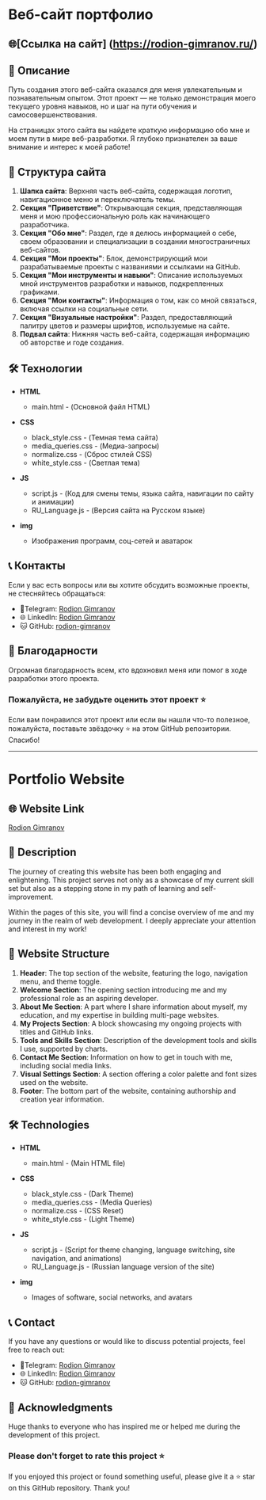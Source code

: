 # Веб-сайт портфолио

## 🌐[Ссылка на сайт] (https://rodion-gimranov.ru/)

## 📜 Описание

Путь создания этого веб-сайта оказался для меня увлекательным и познавательным опытом. Этот проект — не только демонстрация моего текущего уровня навыков, но и шаг на пути обучения и самосовершенствования.

На страницах этого сайта вы найдете краткую информацию обо мне и моем пути в мире веб-разработки. Я глубоко признателен за ваше внимание и интерес к моей работе!

## 📌 Структура сайта

1. **Шапка сайта**: Верхняя часть веб-сайта, содержащая логотип, навигационное меню и переключатель темы.
2. **Секция "Приветствие"**: Открывающая секция, представляющая меня и мою профессиональную роль как начинающего разработчика.
3. **Секция "Обо мне"**: Раздел, где я делюсь информацией о себе, своем образовании и специализации в создании многостраничных веб-сайтов.
4. **Секция "Мои проекты"**: Блок, демонстрирующий мои разрабатываемые проекты с названиями и ссылками на GitHub.
5. **Секция "Мои инструменты и навыки"**: Описание используемых мной инструментов разработки и навыков, подкрепленных графиками.
6. **Секция "Мои контакты"**: Информация о том, как со мной связаться, включая ссылки на социальные сети.
7. **Секция "Визуальные настройки"**: Раздел, предоставляющий палитру цветов и размеры шрифтов, используемые на сайте.
8. **Подвал сайта**: Нижняя часть веб-сайта, содержащая информацию об авторстве и годе создания.

## 🛠 Технологии

- **HTML**
  - main.html - (Основной файл HTML)

- **CSS**
  - black_style.css - (Темная тема сайта)
  - media_queries.css - (Медиа-запросы)
  - normalize.css - (Сброс стилей CSS)
  - white_style.css - (Светлая тема)

- **JS**
  - script.js - (Код для смены темы, языка сайта, навигации по сайту и анимации)
  - RU_Language.js - (Версия сайта на Русском языке)

- **img**
  - Изображения программ, соц-сетей и аватарок

## 📞 Контакты

Если у вас есть вопросы или вы хотите обсудить возможные проекты, не стесняйтесь обращаться:

- 📱Telegram: [Rodion Gimranov](https://t.me/RodionGimranov)
- 🌐 LinkedIn: [Rodion Gimranov](https://www.linkedin.com/in/rodiongimranov/)
- 🐱 GitHub: [rodion-gimranov](https://github.com/RodionGimranov)

## 🙏 Благодарности

Огромная благодарность всем, кто вдохновил меня или помог в ходе разработки этого проекта.

### Пожалуйста, не забудьте оценить этот проект ⭐

Если вам понравился этот проект или если вы нашли что-то полезное, пожалуйста, поставьте звёздочку ⭐ на этом GitHub репозитории. Спасибо!

   ---

# Portfolio Website

## 🌐 Website Link
[Rodion Gimranov](https://rodion-gimranov.ru/)

## 📜 Description

The journey of creating this website has been both engaging and enlightening. This project serves not only as a showcase of my current skill set but also as a stepping stone in my path of learning and self-improvement.

Within the pages of this site, you will find a concise overview of me and my journey in the realm of web development. I deeply appreciate your attention and interest in my work!


## 📌 Website Structure

1. **Header**: The top section of the website, featuring the logo, navigation menu, and theme toggle.
2. **Welcome Section**: The opening section introducing me and my professional role as an aspiring developer.
3. **About Me Section**: A part where I share information about myself, my education, and my expertise in building multi-page websites.
4. **My Projects Section**: A block showcasing my ongoing projects with titles and GitHub links.
5. **Tools and Skills Section**: Description of the development tools and skills I use, supported by charts.
6. **Contact Me Section**: Information on how to get in touch with me, including social media links.
7. **Visual Settings Section**: A section offering a color palette and font sizes used on the website.
8. **Footer**: The bottom part of the website, containing authorship and creation year information.

## 🛠 Technologies

- **HTML**
  - main.html - (Main HTML file)

- **CSS**
  - black_style.css - (Dark Theme)
  - media_queries.css - (Media Queries)
  - normalize.css - (CSS Reset)
  - white_style.css - (Light Theme)

- **JS**
  - script.js - (Script for theme changing, language switching, site navigation, and animations)
  - RU_Language.js - (Russian language version of the site)

- **img**
  - Images of software, social networks, and avatars

## 📞 Contact

If you have any questions or would like to discuss potential projects, feel free to reach out:

- 📱Telegram: [Rodion Gimranov](https://t.me/RodionGimranov)
- 🌐 LinkedIn: [Rodion Gimranov](https://www.linkedin.com/in/rodiongimranov/)
- 🐱 GitHub: [rodion-gimranov](https://github.com/RodionGimranov)

## 🙏 Acknowledgments

Huge thanks to everyone who has inspired me or helped me during the development of this project.

### Please don't forget to rate this project ⭐

If you enjoyed this project or found something useful, please give it a ⭐ star on this GitHub repository. Thank you!
